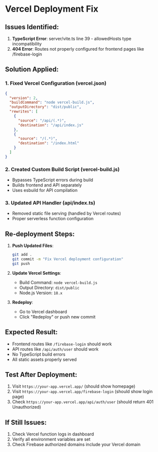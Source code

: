 # Vercel Deployment Fix

## Issues Identified:
1. **TypeScript Error**: server/vite.ts line 39 - allowedHosts type incompatibility
2. **404 Error**: Routes not properly configured for frontend pages like /firebase-login

## Solution Applied:

### 1. Fixed Vercel Configuration (vercel.json)
```json
{
  "version": 2,
  "buildCommand": "node vercel-build.js",
  "outputDirectory": "dist/public",
  "rewrites": [
    {
      "source": "/api/(.*)",
      "destination": "/api/index.js"
    },
    {
      "source": "/(.*)",
      "destination": "/index.html"
    }
  ]
}
```

### 2. Created Custom Build Script (vercel-build.js)
- Bypasses TypeScript errors during build
- Builds frontend and API separately
- Uses esbuild for API compilation

### 3. Updated API Handler (api/index.ts)
- Removed static file serving (handled by Vercel routes)
- Proper serverless function configuration

## Re-deployment Steps:

1. **Push Updated Files**:
   ```bash
   git add .
   git commit -m "Fix Vercel deployment configuration"
   git push
   ```

2. **Update Vercel Settings**:
   - Build Command: `node vercel-build.js`
   - Output Directory: `dist/public`
   - Node.js Version: `18.x`

3. **Redeploy**:
   - Go to Vercel dashboard
   - Click "Redeploy" or push new commit

## Expected Result:
- Frontend routes like `/firebase-login` should work
- API routes like `/api/auth/user` should work
- No TypeScript build errors
- All static assets properly served

## Test After Deployment:
1. Visit `https://your-app.vercel.app/` (should show homepage)
2. Visit `https://your-app.vercel.app/firebase-login` (should show login page)
3. Check `https://your-app.vercel.app/api/auth/user` (should return 401 Unauthorized)

## If Still Issues:
1. Check Vercel function logs in dashboard
2. Verify all environment variables are set
3. Check Firebase authorized domains include your Vercel domain